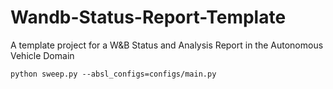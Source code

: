 # Wandb-Status-Report-Template

A template project for a W&amp;B Status and Analysis Report in the Autonomous Vehicle Domain

```shell
python sweep.py --absl_configs=configs/main.py
```
